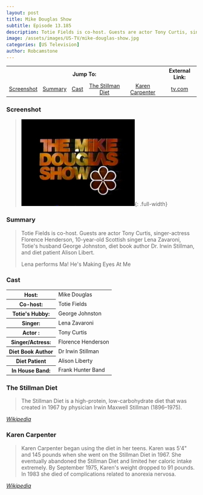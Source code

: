 ```yaml
---
layout: post
title: Mike Douglas Show
subtitle: Episode 13.185
description: Totie Fields is co-host. Guests are actor Tony Curtis, singer-actress Florence Henderson, 10-year-old Scottish singer Lena Zavaroni, Totie's husband George Johnston, diet book author Dr. Irwin Stillman, and diet patient Alison Libert.
image: /assets/images/US-TV/mike-douglas-show.jpg
categories: [US Television]
author: Robcamstone
---
```


<table>
<tr align="center">
<th colspan="5">Jump To:</th>
<th>External Link:</th>
</tr>

<tr align="center">
<td><a href="#screenshot">Screenshot</a></td>
<td><a href="#summary">Summary</a></td>
<td><a href="#cast">Cast</a></td>
<td><a href="#the-stillman-diet">The Stillman Diet</a></td>
<td><a href="#karen-carpenter">Karen Carpenter</a></td>
<td colspan="5"><a href="http://www.tv.com/shows/the-mike-douglas-show/may-24-1974-1301959">tv.com</a></td>
</tr>
</table>

### Screenshot
> ![Screenshot of Mike Douglas Show ID](/assets/images/US-TV/mike-douglas-show.jpg){: .full-width}

### Summary
>
> Totie Fields is co-host. Guests are actor Tony Curtis, singer-actress Florence Henderson, 10-year-old Scottish singer Lena Zavaroni, Totie's husband George Johnston, diet book author Dr. Irwin Stillman, and diet patient Alison Libert.
>
> Lena performs Ma! He's Making Eyes At Me

### Cast
<table>
<tr><th>Host:</th><td>Mike Douglas</td></tr>
<tr><th>Co-host:</th><td>Totie Fields</td></tr>
<tr><th>Totie's Hubby:</th><td>George Johnston</td></tr>
<tr><th>Singer:</th><td>Lena Zavaroni</td></tr>
<tr><th>Actor :</th><td>Tony Curtis</td></tr>
<tr><th>Singer/Actress:</th><td>Florence Henderson</td></tr>
<tr><th>Diet Book Author</th><td>Dr Irwin Stillman</td></tr>
<tr><th>Diet Patient</th><td>Alison Liberty</td></tr>
<tr><th>In House Band:</th><td>Frank Hunter Band</td></tr>
</table>

### The Stillman Diet
> The Stillman Diet is a high-protein, low-carbohydrate diet that was created in 1967 by physician Irwin Maxwell Stillman (1896–1975).

<cite>[Wikipedia](https://en.wikipedia.org/wiki/Stillman_diet)</cite>

### Karen Carpenter
> Karen Carpenter began using the diet in her teens. Karen was 5'4" and 145 pounds when she went on the Stillman Diet in 1967. She eventually abandoned the Stillman Diet and limited her caloric intake extremely. By September 1975, Karen's weight dropped to 91 pounds. In 1983 she died of complications related to anorexia nervosa.

<cite>[Wikipedia](https://en.wikipedia.org/wiki/Stillman_diet#Karen_Carpenter)</cite>

